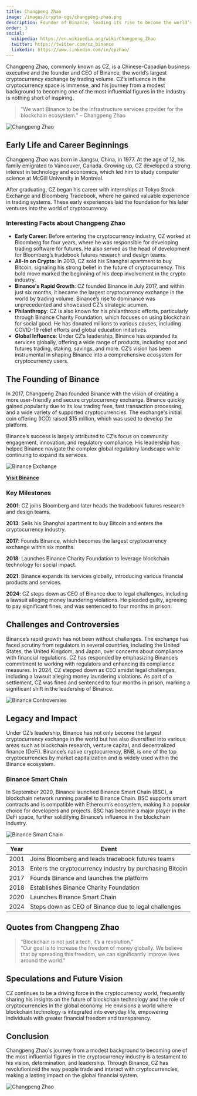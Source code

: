 ```yaml
---
title: Changpeng Zhao
image: /images/crypto-ogs/changpeng-zhao.png
description: Founder of Binance, leading its rise to become the world’s largest crypto exchange.
order: 3
social:
  wikipedia: https://en.wikipedia.org/wiki/Changpeng_Zhao
  twitter: https://twitter.com/cz_binance
  linkedin: https://www.linkedin.com/in/cpzhao/
---
```


Changpeng Zhao, commonly known as CZ, is a Chinese-Canadian business executive and the founder and CEO of Binance, the world’s largest cryptocurrency exchange by trading volume. CZ’s influence in the cryptocurrency space is immense, and his journey from a modest background to becoming one of the most influential figures in the industry is nothing short of inspiring.

> "We want Binance to be the infrastructure services provider for the blockchain ecosystem." – Changpeng Zhao

![Changpeng Zhao](/images/posts/changpeng-zhao.png)

## Early Life and Career Beginnings

Changpeng Zhao was born in Jiangsu, China, in 1977. At the age of 12, his family emigrated to Vancouver, Canada. Growing up, CZ developed a strong interest in technology and economics, which led him to study computer science at McGill University in Montreal.

After graduating, CZ began his career with internships at Tokyo Stock Exchange and Bloomberg Tradebook, where he gained valuable experience in trading systems. These early experiences laid the foundation for his later ventures into the world of cryptocurrency.

### Interesting Facts about Changpeng Zhao

- **Early Career**: Before entering the cryptocurrency industry, CZ worked at Bloomberg for four years, where he was responsible for developing trading software for futures. He also served as the head of development for Bloomberg’s tradebook futures research and design teams.
- **All-In on Crypto**: In 2013, CZ sold his Shanghai apartment to buy Bitcoin, signaling his strong belief in the future of cryptocurrency. This bold move marked the beginning of his deep involvement in the crypto industry.
- **Binance's Rapid Growth**: CZ founded Binance in July 2017, and within just six months, it became the largest cryptocurrency exchange in the world by trading volume. Binance’s rise to dominance was unprecedented and showcased CZ’s strategic acumen.
- **Philanthropy**: CZ is also known for his philanthropic efforts, particularly through Binance Charity Foundation, which focuses on using blockchain for social good. He has donated millions to various causes, including COVID-19 relief efforts and global education initiatives.
- **Global Influence**: Under CZ’s leadership, Binance has expanded its services globally, offering a wide range of products, including spot and futures trading, staking, savings, and more. CZ’s vision has been instrumental in shaping Binance into a comprehensive ecosystem for cryptocurrency users.

## The Founding of Binance

In 2017, Changpeng Zhao founded Binance with the vision of creating a more user-friendly and secure cryptocurrency exchange. Binance quickly gained popularity due to its low trading fees, fast transaction processing, and a wide variety of supported cryptocurrencies. The exchange's initial coin offering (ICO) raised $15 million, which was used to develop the platform.

Binance’s success is largely attributed to CZ’s focus on community engagement, innovation, and regulatory compliance. His leadership has helped Binance navigate the complex global regulatory landscape while continuing to expand its services.

![Binance Exchange](/images/exchanges/binance.jpg)

**[Visit Binance](https://www.binance.com)**

### Key Milestones

**2001**: CZ joins Bloomberg and later heads the tradebook futures research and design teams.

**2013**: Sells his Shanghai apartment to buy Bitcoin and enters the cryptocurrency industry.

**2017**: Founds Binance, which becomes the largest cryptocurrency exchange within six months.

**2018**: Launches Binance Charity Foundation to leverage blockchain technology for social impact.

**2021**: Binance expands its services globally, introducing various financial products and services.

**2024**: CZ steps down as CEO of Binance due to legal challenges, including a lawsuit alleging money laundering violations. He pleaded guilty, agreeing to pay significant fines, and was sentenced to four months in prison.

## Challenges and Controversies

Binance’s rapid growth has not been without challenges. The exchange has faced scrutiny from regulators in several countries, including the United States, the United Kingdom, and Japan, over concerns about compliance with financial regulations. CZ has responded by emphasizing Binance’s commitment to working with regulators and enhancing its compliance measures. In 2024, CZ stepped down as CEO amidst legal challenges, including a lawsuit alleging money laundering violations. As part of a settlement, CZ was fined and sentenced to four months in prison, marking a significant shift in the leadership of Binance.

![Binance Controversies](/images/posts/law.jpg)

## Legacy and Impact

Under CZ’s leadership, Binance has not only become the largest cryptocurrency exchange in the world but has also diversified into various areas such as blockchain research, venture capital, and decentralized finance (DeFi). Binance’s native cryptocurrency, BNB, is one of the top cryptocurrencies by market capitalization and is widely used within the Binance ecosystem.

### Binance Smart Chain

In September 2020, Binance launched Binance Smart Chain (BSC), a blockchain network running parallel to Binance Chain. BSC supports smart contracts and is compatible with Ethereum’s ecosystem, making it a popular choice for developers and projects. BSC has become a major player in the DeFi space, further solidifying Binance’s influence in the blockchain industry.

![Binance Smart Chain](/images/posts/binance-smart-chain.png)

| **Year** | **Event**                                                |
| -------- | -------------------------------------------------------- |
| 2001     | Joins Bloomberg and leads tradebook futures teams        |
| 2013     | Enters the cryptocurrency industry by purchasing Bitcoin |
| 2017     | Founds Binance and launches the platform                 |
| 2018     | Establishes Binance Charity Foundation                   |
| 2020     | Launches Binance Smart Chain                             |
| 2024     | Steps down as CEO of Binance due to legal challenges     |

## Quotes from Changpeng Zhao

> "Blockchain is not just a tech, it’s a revolution."  
> "Our goal is to increase the freedom of money globally. We believe that by spreading this freedom, we can significantly improve lives around the world."

## Speculations and Future Vision

CZ continues to be a driving force in the cryptocurrency world, frequently sharing his insights on the future of blockchain technology and the role of cryptocurrencies in the global economy. He envisions a world where blockchain technology is integrated into everyday life, empowering individuals with greater financial freedom and transparency.

## Conclusion

Changpeng Zhao's journey from a modest background to becoming one of the most influential figures in the cryptocurrency industry is a testament to his vision, determination, and leadership. Through Binance, CZ has revolutionized the way people trade and interact with cryptocurrencies, making a lasting impact on the global financial system.

![Changpeng Zhao](/images/posts/changpeng-zhao-2.png)
